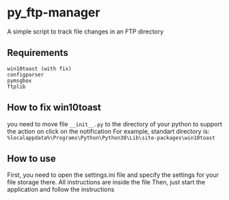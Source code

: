 # py_ftp-manager
A simple script to track file changes in an FTP directory

## Requirements
```
win10toast (with fix)
configparser
pymsgbox
ftplib
```

## How to fix win10toast
you need to move file `__init__.py` to the directory of your python to support the action on click on the notification
For example, standart directory is: `%localappdata%\Programs\Python\Python38\Lib\site-packages\win10toast`

## How to use
First, you need to open the settings.ini file and specify the settings for your file storage there. All instructions are inside the file
Then, just start the application and follow the instructions
